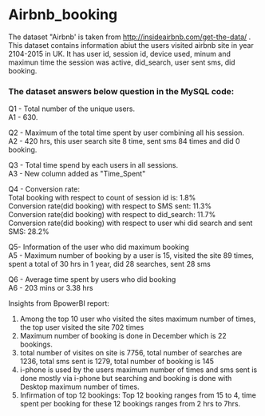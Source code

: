 # Airbnb_booking
The dataset "Airbnb' is taken from http://insideairbnb.com/get-the-data/ . This dataset contains information abiut the users visited airbnb site in year 2104-2015 in UK.
It has user id, session id, device used, minum and maximun time the session was active, did_search, user sent sms, did booking.
### The dataset answers below question in the MySQL code:
Q1 - Total number of the unique users.<br/>
A1 - 630.

Q2 - Maximum of the total time spent by user combining all his session.<br/>
A2 - 420 hrs, this user search site 8 time, sent sms 84 times and did 0 booking.

Q3 - Total time spend by each users in all sessions.<br/>
A3 - New column added as "Time_Spent"

Q4 - Conversion rate: <br/>Total booking with respect to count of session id is: 1.8% <br/>
                      Conversion rate(did booking) with respect to SMS sent: 11.3%   <br/>
                      Conversion rate(did booking) with respect to did_search: 11.7% <br/>
		      Conversion rate(did booking) with respect to user whi did search and sent SMS: 28.2%
									
Q5- Information of the user who did maximum booking <br/>
A5 - Maximum number of booking by a user is 15, visited the site 89 times, spent a total of 30 hrs in 1 year, did 28 searches, sent 28 sms

Q6 - Average time spent by users who did booking <br/>
A6 - 203 mins or  3.38 hrs

Insights from BpowerBI report:
1. Among the top 10 user who visited the sites maximum number of times, the top user visited the site 702 times <br/>
2. Maximum number of booking is done in December which is 22 bookings.<br/>
3. total number of visites on site is 7756, total number of searches are 1236, total sms sent is 1279, total number of booking is 145
4. i-phone is used by the users maximum number of times and sms sent is done mostly via i-phone but searching and booking is done with Desktop maximum number of times.<br/>
5. Infirmation of top 12 bookings: Top 12 booking ranges from 15 to 4, time spent per booking for these 12 bookings ranges from 2 hrs to 7hrs.<br/>

